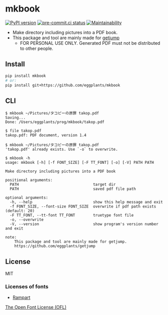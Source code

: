 # mkbook

[![PyPI version](https://badge.fury.io/py/mkbook.svg)](https://badge.fury.io/py/mkbook) [![pre-commit.ci status](https://results.pre-commit.ci/badge/github/eggplants/mkbook/master.svg)](https://results.pre-commit.ci/latest/github/eggplants/mkbook/master) [![Maintainability](https://api.codeclimate.com/v1/badges/4f7da30985c02a17efc5/maintainability)](https://codeclimate.com/github/eggplants/mkbook/maintainability
)

- Make directory including pictures into a PDF book.
- This package and tool are mainly made for [getjump](https://github.com/eggplants/getjump)
  - FOR PERSONAL USE ONLY. Generated PDF must not be distributed to other people.

## Install

```sh
pip install mkbook
# or:
pip install git+https://github.com/eggplants/mkbook
```

## CLI

```shellsession
$ mkbook ~/Pictures/タコピーの原罪 takop.pdf
Saving...
Done: /Users/eggplants/prog/mkbook/takop.pdf

$ file takop.pdf
takop.pdf: PDF document, version 1.4

$ mkbook ~/Pictures/タコピーの原罪 takop.pdf
'takop.pdf' already exists. Use `-o` to overwrite.
```

```shellsession
$ mkbook -h
usage: mkbook [-h] [-f FONT_SIZE] [-F TT_FONT] [-o] [-V] PATH PATH

Make directory including pictures into a PDF book

positional arguments:
  PATH                                 target dir
  PATH                                 saved pdf file path

optional arguments:
  -h, --help                           show this help message and exit
  -f FONT_SIZE, --font-size FONT_SIZE  overwrite if pdf path exists (default: 20)
  -F TT_FONT, --tt-font TT_FONT        truetype font file
  -o, --overwrite
  -V, --version                        show program's version number and exit

note:
    This package and tool are mainly made for getjump.
    https://github.com/eggplants/getjump
```

## License

MIT

### Licenses of fonts

- [Rampart](https://github.com/fontworks-fonts/Rampart/blob/master/fonts/ttf/RampartOne-Regular.ttf)

[The Open Font License (OFL)](https://github.com/fontworks-fonts/Rampart/blob/master/OFL.txt)
